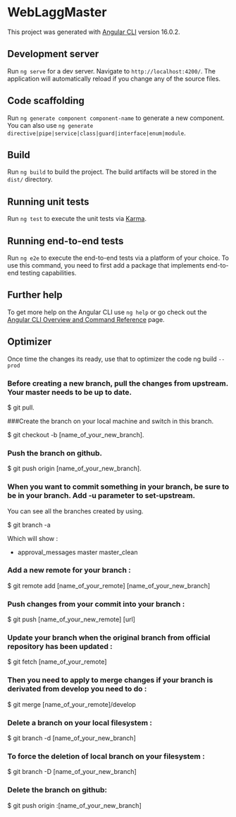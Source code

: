 # WebLaggMaster

This project was generated with [Angular CLI](https://github.com/angular/angular-cli) version 16.0.2.

## Development server

Run `ng serve` for a dev server. Navigate to `http://localhost:4200/`. The application will automatically reload if you change any of the source files.

## Code scaffolding

Run `ng generate component component-name` to generate a new component. You can also use `ng generate directive|pipe|service|class|guard|interface|enum|module`.

## Build

Run `ng build` to build the project. The build artifacts will be stored in the `dist/` directory.

## Running unit tests

Run `ng test` to execute the unit tests via [Karma](https://karma-runner.github.io).

## Running end-to-end tests

Run `ng e2e` to execute the end-to-end tests via a platform of your choice. To use this command, you need to first add a package that implements end-to-end testing capabilities.

## Further help

To get more help on the Angular CLI use `ng help` or go check out the [Angular CLI Overview and Command Reference](https://angular.io/cli) page.

## Optimizer

Once time the changes its ready, use that to optimizer the code ng build `--prod`


### Before creating a new branch, pull the changes from upstream. Your master needs to be up to date.

$ git pull.


###Create the branch on your local machine and switch in this branch.

$ git checkout -b [name_of_your_new_branch].


### Push the branch on github.

$ git push origin [name_of_your_new_branch].


### When you want to commit something in your branch, be sure to be in your branch. Add -u parameter to set-upstream.

You can see all the branches created by using.

$ git branch -a

Which will show :

* approval_messages
  master
  master_clean

### Add a new remote for your branch :

$ git remote add [name_of_your_remote] [name_of_your_new_branch]


### Push changes from your commit into your branch :

$ git push [name_of_your_new_remote] [url]


### Update your branch when the original branch from official repository has been updated :

$ git fetch [name_of_your_remote]


### Then you need to apply to merge changes if your branch is derivated from develop you need to do :

$ git merge [name_of_your_remote]/develop


### Delete a branch on your local filesystem :

$ git branch -d [name_of_your_new_branch]


### To force the deletion of local branch on your filesystem :

$ git branch -D [name_of_your_new_branch]


### Delete the branch on github:

$ git push origin :[name_of_your_new_branch]